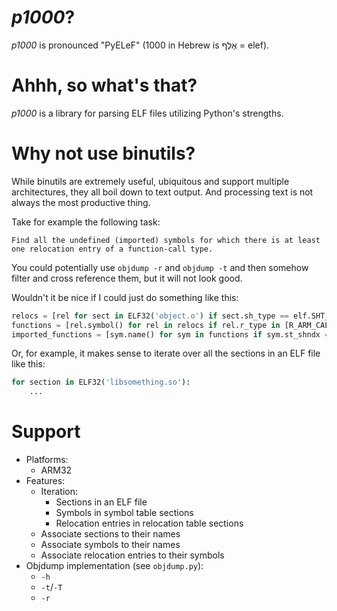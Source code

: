# *p1000*?
*p1000* is pronounced "PyELeF" (1000 in Hebrew is אֶלֶף = elef).

# Ahhh, so what's that?
*p1000* is a library for parsing ELF files utilizing Python's strengths.

# Why not use binutils?
While binutils are extremely useful, ubiquitous and support multiple architectures, they all boil down to text output. And processing text is not always the most productive thing.

Take for example the following task:

    Find all the undefined (imported) symbols for which there is at least one relocation entry of a function-call type.

You could potentially use `objdump -r` and `objdump -t` and then somehow filter and cross reference them, but it will not look good.

Wouldn't it be nice if I could just do something like this:

```python
relocs = [rel for sect in ELF32('object.o') if sect.sh_type == elf.SHT_REL for rel in sect]
functions = [rel.symbol() for rel in relocs if rel.r_type in [R_ARM_CALL, R_ARM_JUMP24]]
imported_functions = [sym.name() for sym in functions if sym.st_shndx == SHN_UNDEF]
```

Or, for example, it makes sense to iterate over all the sections in an ELF file like this:

```python
for section in ELF32('libsomething.so'):
    ...
```

# Support
* Platforms:
    * ARM32
* Features:
    * Iteration:
        * Sections in an ELF file
        * Symbols in symbol table sections
        * Relocation entries in relocation table sections
    * Associate sections to their names
    * Associate symbols to their names
    * Associate relocation entries to their symbols
* Objdump implementation (see `objdump.py`):
    * `-h`
    * `-t`/`-T`
    * `-r`
